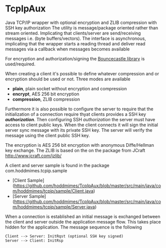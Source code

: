 # TcpIpAux
Java TCP/IP wrapper with optional encryption and ZLIB compression with SSH key authorization
The utility is message/package oriented rather than stream oriented.
Implicating that clients/server are send/receiving messages i.e. (byte buffers/vectors).
The interface is asynchronous, implicating that the wrapper starts a reading thread and deliver read messages 
via a callback when messages becomes available

For encryption and authorization/signing the [Bouncecastle library](https://www.bouncycastle.org) is used/required.

When creating a client it's possible to define whatever compression and or encryption should be used or not. Three modes
are available
* **plain**, plain socket without encryption and compression
* **encrypt**, AES 256 bit encryption
* **compression**, ZLIB compression

Furthermore it is also possible to configure the server to require that the initialization of a connection require thyat clients provides a SSH key **_authorization_**.
Then configuring SSH _authorization_ the server must have access to client public keys. When the client connects it will sign the initial server sync message with its private SSH key. 
The server will verify the message using the client public SSH key. 


The encryption is AES 256 bit encryption with anonymous Diffe/Hellman key exchange. 
The ZLIB is based on the on the package from JCraft http://www.jcraft.com/jzlib/

A client and server sample is found in the package com.hoddmimes.tcpip.sample
* [Client Sample] (https://github.com/hoddmimes/TcpIpAux/blob/master/src/main/java/com/hoddmimes/tcpip/sample/Client.java)
* [Server Sample] (https://github.com/hoddmimes/TcpIpAux/blob/master/src/main/java/com/hoddmimes/tcpip/sample/Server.java)

When a connection is established an initial message is exchanged between the client and server outside the application message flow.
This takes place hidden for the application. The message sequence is the following 



```sequence
Client --> Server: InitRqst (optional SSH key signed)
Server --> Client: InitRsp

```